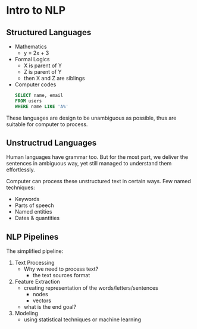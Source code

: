 # Intro to NLP
## Structured Languages
- Mathematics
	- y = 2x + 3
- Formal Logics
	- X is parent of Y
	- Z is parent of Y
	- then X and Z are siblings
- Computer codes
	``` sql
	SELECT name, email
	FROM users
	WHERE name LIKE 'A%'
	```

These languages are design to be unambiguous as possible, thus are suitable for computer to process.

## Unstructrud Languages
Human languages have grammar too. But for the most part, we deliver the sentences in ambiguous way, yet still managed to understand them effortlessly.

Computer can process these unstructured text in certain ways. Few named techniques:
- Keywords
- Parts of speech
- Named entities
- Dates & quantities


## NLP Pipelines
The simplified pipeline:
1. Text Processing
	- Why we need to process text?
		- the text sources format
2. Feature Extraction
	- creating representation of the words/letters/sentences
		- nodes
		- vectors
	- what is the end goal?
3. Modeling
	- using statistical techniques or machine learning

